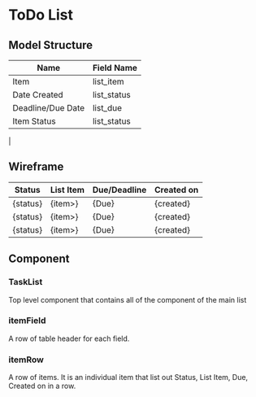 # ToDo List

##  Model Structure


| Name | Field Name |
| ----------- | ----------- |
| Item  | list_item |
| Date Created | list_status |
| Deadline/Due Date | list_due |
| Item Status | list_status |
|

## Wireframe

|Status|List Item| Due/Deadline | Created on |
|----|----|----|----|
|{status}|{item>}|{Due}|{created}|
|{status}|{item>}|{Due}|{created}|
|{status}|{item>}|{Due}|{created}|

## Component

### TaskList

Top level component that contains all of the component of the main list

### itemField

A row of table header for each field.

### itemRow

A row of items. It is an individual item that list out Status, List Item, Due, Created on in a row.

